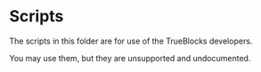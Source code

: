 # Scripts

The scripts in this folder are for use of the TrueBlocks developers.

You may use them, but they are unsupported and undocumented.

